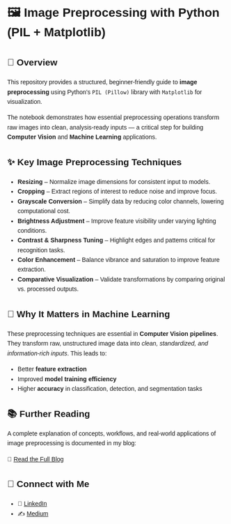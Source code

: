 <!DOCTYPE html>
<html lang="en">
<head>
  <meta charset="UTF-8">
  <meta name="viewport" content="width=device-width, initial-scale=1.0">
 
</head>
<body style="font-family: Arial, sans-serif; line-height: 1.6;">

  <h1>🖼️ Image Preprocessing with Python (PIL + Matplotlib)</h1>

  <h2>📌 Overview</h2>
  <p>
    This repository provides a structured, beginner-friendly guide to <strong>image preprocessing</strong> 
    using Python’s <code>PIL (Pillow)</code> library with <code>Matplotlib</code> for visualization.
  </p>
  <p>
    The notebook demonstrates how essential preprocessing operations transform raw images into 
    clean, analysis-ready inputs — a critical step for building <strong>Computer Vision</strong> and 
    <strong>Machine Learning</strong> applications.
  </p>

  <h2>✨ Key Image Preprocessing Techniques</h2>
  <ul>
    <li> <strong>Resizing</strong> – Normalize image dimensions for consistent input to models.</li>
    <li> <strong>Cropping</strong> – Extract regions of interest to reduce noise and improve focus.</li>
    <li> <strong>Grayscale Conversion</strong> – Simplify data by reducing color channels, lowering computational cost.</li>
    <li> <strong>Brightness Adjustment</strong> – Improve feature visibility under varying lighting conditions.</li>
    <li> <strong>Contrast & Sharpness Tuning</strong> – Highlight edges and patterns critical for recognition tasks.</li>
    <li> <strong>Color Enhancement</strong> – Balance vibrance and saturation to improve feature extraction.</li>
    <li><strong>Comparative Visualization</strong> – Validate transformations by comparing original vs. processed outputs.</li>
  </ul>

  <h2>🧠 Why It Matters in Machine Learning</h2>
  <p>
    These preprocessing techniques are essential in <strong>Computer Vision pipelines</strong>. 
    They transform raw, unstructured image data into <em>clean, standardized, and information-rich inputs</em>. 
    This leads to:
  </p>
  <ul>
    <li>Better <strong>feature extraction</strong></li>
    <li>Improved <strong>model training efficiency</strong></li>
    <li>Higher <strong>accuracy</strong> in classification, detection, and segmentation tasks</li>
  </ul>

  <h2>📚 Further Reading</h2>
  <p>
    A complete explanation of concepts, workflows, and real-world applications of image preprocessing 
    is documented in my blog:
  </p>
  <p>
    🔗 <a href="https://medium.com/@shrutikakkapade21/from-raw-to-remarkable-optimizing-image-preprocessing-for-machine-learning-bcafad5bb14a" target="_blank">Read the Full Blog</a>
  </p>

  <h2>🔗 Connect with Me</h2>
  <ul>
    <li>💼 <a href="www.linkedin.com/in/shrutikakapade" target="_blank">LinkedIn</a></li>
    <li>✍️ <a href="https://medium.com/@shrutikakkapade21" target="_blank">Medium</a></li>
  </ul>

</body>
</html>
